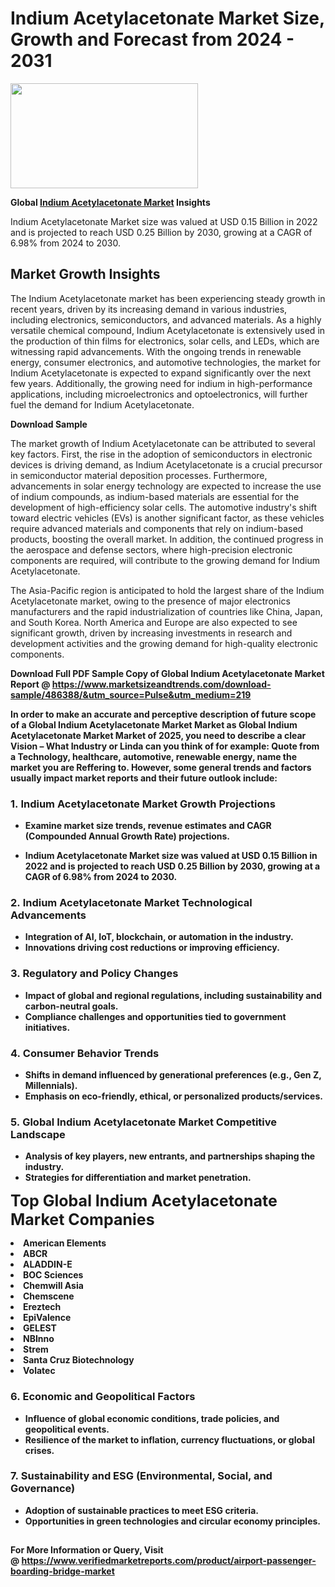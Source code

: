 <H1>Indium Acetylacetonate Market Size, Growth and Forecast from 2024 - 2031</H1><img class="aligncenter size-medium wp-image-584254" src="https://thirdeyenews.in/wp-content/uploads/2024/09/Global-Market-Research-300x168.jpeg" alt="" width="300" height="168" /><p><strong>Global&nbsp;<a href="https://www.marketsizeandtrends.com/download-sample/486388/&amp;utm_source=Pulse&amp;utm_medium=219">Indium Acetylacetonate Market</a> Insights</strong></p><p>Indium Acetylacetonate Market size was valued at USD 0.15 Billion in 2022 and is projected to reach USD 0.25 Billion by 2030, growing at a CAGR of 6.98% from 2024 to 2030.</p><p><h2>Market Growth Insights</h2> <p>The Indium Acetylacetonate market has been experiencing steady growth in recent years, driven by its increasing demand in various industries, including electronics, semiconductors, and advanced materials. As a highly versatile chemical compound, Indium Acetylacetonate is extensively used in the production of thin films for electronics, solar cells, and LEDs, which are witnessing rapid advancements. With the ongoing trends in renewable energy, consumer electronics, and automotive technologies, the market for Indium Acetylacetonate is expected to expand significantly over the next few years. Additionally, the growing need for indium in high-performance applications, including microelectronics and optoelectronics, will further fuel the demand for Indium Acetylacetonate.</p> <p><strong>Download Sample</strong></p> <p>The market growth of Indium Acetylacetonate can be attributed to several key factors. First, the rise in the adoption of semiconductors in electronic devices is driving demand, as Indium Acetylacetonate is a crucial precursor in semiconductor material deposition processes. Furthermore, advancements in solar energy technology are expected to increase the use of indium compounds, as indium-based materials are essential for the development of high-efficiency solar cells. The automotive industry's shift toward electric vehicles (EVs) is another significant factor, as these vehicles require advanced materials and components that rely on indium-based products, boosting the overall market. In addition, the continued progress in the aerospace and defense sectors, where high-precision electronic components are required, will contribute to the growing demand for Indium Acetylacetonate.</p> <p>The Asia-Pacific region is anticipated to hold the largest share of the Indium Acetylacetonate market, owing to the presence of major electronics manufacturers and the rapid industrialization of countries like China, Japan, and South Korea. North America and Europe are also expected to see significant growth, driven by increasing investments in research and development activities and the growing demand for high-quality electronic components.</p> <p><strong></p><p><span class=""><strong>Download Full PDF Sample Copy of Global Indium Acetylacetonate Market Report</strong> @ <a href="https://www.marketsizeandtrends.com/download-sample/486388/&amp;utm_source=Pulse&amp;utm_medium=219" target="_blank">https://www.marketsizeandtrends.com/download-sample/486388/&amp;utm_source=Pulse&amp;utm_medium=219</a></span></p><p>In order to make an accurate and perceptive description of future scope of a Global&nbsp;Indium Acetylacetonate Market Market as Global&nbsp;Indium Acetylacetonate Market Market of 2025, you need to describe a clear Vision &ndash; What Industry or Linda can you think of for example: Quote from a Technology, healthcare, automotive, renewable energy, name the market you are Reffering to. However, some general trends and factors usually impact market reports and their future outlook include:</p><h3>1.&nbsp;<strong>Indium Acetylacetonate Market Growth Projections</strong></h3><ul><li>Examine market size trends, revenue estimates and CAGR (Compounded Annual Growth Rate) projections.</li><li><p>Indium Acetylacetonate Market size was valued at USD 0.15 Billion in 2022 and is projected to reach USD 0.25 Billion by 2030, growing at a CAGR of 6.98% from 2024 to 2030.</p></li></ul><h3>2.&nbsp;<strong>Indium Acetylacetonate Market Technological Advancements</strong></h3><ul><li>Integration of AI, IoT, blockchain, or automation in the industry.</li><li>Innovations driving cost reductions or improving efficiency.</li></ul><h3>3.&nbsp;<strong>Regulatory and Policy Changes</strong></h3><ul><li>Impact of global and regional regulations, including sustainability and carbon-neutral goals.</li><li>Compliance challenges and opportunities tied to government initiatives.</li></ul><h3>4.&nbsp;<strong>Consumer Behavior Trends</strong></h3><ul><li>Shifts in demand influenced by generational preferences (e.g., Gen Z, Millennials).</li><li>Emphasis on eco-friendly, ethical, or personalized products/services.</li></ul><h3>5.&nbsp;<strong>Global Indium Acetylacetonate Market Competitive Landscape</strong></h3><ul><li>Analysis of key players, new entrants, and partnerships shaping the industry.</li><li>Strategies for differentiation and market penetration.</li></ul><p data-pm-slice="1 1 []"><span style="color: inherit; font-family: inherit; font-size: 25px;">Top Global Indium Acetylacetonate Market Companies</span></p><div class="" data-test-id=""><p><li>American Elements</li><li> ABCR</li><li> ALADDIN-E</li><li> BOC Sciences</li><li> Chemwill Asia</li><li> Chemscene</li><li> Ereztech</li><li> EpiValence</li><li> GELEST</li><li> NBInno</li><li> Strem</li><li> Santa Cruz Biotechnology</li><li> Volatec</li></p></div><h3>6.&nbsp;<strong>Economic and Geopolitical Factors</strong></h3><ul><li>Influence of global economic conditions, trade policies, and geopolitical events.</li><li>Resilience of the market to inflation, currency fluctuations, or global crises.</li></ul><h3>7.&nbsp;<strong>Sustainability and ESG (Environmental, Social, and Governance)</strong></h3><ul><li>Adoption of sustainable practices to meet ESG criteria.</li><li>Opportunities in green technologies and circular economy principles.</li></ul><h2><strong style="font-size: 14px;">For More Information or Query, Visit @&nbsp;</strong><a style="background-color: #ffffff; font-size: 14px;" href="https://www.marketsizeandtrends.com/report/indium-acetylacetonate-market/" target="_blank">https://www.verifiedmarketreports.com/product/airport-passenger-boarding-bridge-market</a></h2>
